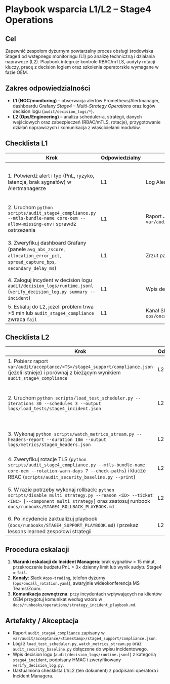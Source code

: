 # Playbook wsparcia L1/L2 – Stage4 Operations

## Cel
Zapewnić zespołom dyżurnym powtarzalny proces obsługi środowiska Stage4
od wstępnego monitoringu (L1) po analizę techniczną i działania
naprawcze (L2). Playbook integruje kontrole RBAC/mTLS, audyty rotacji
kluczy, pracę z decision logiem oraz szkolenia operatorskie wymagane w
fazie OEM.

## Zakres odpowiedzialności
- **L1 (NOC/monitoring)** – obserwacja alertów Prometheus/Alertmanager,
  dashboardu Grafany *Stage4 – Multi-Strategy Operations* oraz logów
  decision logu (`audit/decision_logs/*`).
- **L2 (Ops/Engineering)** – analiza scheduler-a, strategii, danych
  wejściowych oraz zabezpieczeń (RBAC/mTLS, rotacje), przygotowanie
  działań naprawczych i komunikacja z właścicielami modułów.

## Checklista L1
| Krok | Odpowiedzialny | Artefakty | Akceptacja |
| --- | --- | --- | --- |
| 1. Potwierdź alert i typ (PnL, ryzyko, latencja, brak sygnałów) w Alertmanagerze | L1 | Log Alertmanagera, wpis w kanale on-call | Alert oznaczony jako `acknowledged`, ID incidentu zapisane |
| 2. Uruchom `python scripts/audit_stage4_compliance.py --mtls-bundle-name core-oem --allow-missing-env` i sprawdź ostrzeżenia | L1 | Raport JSON na STDOUT, log w `var/audit/acceptance/<TS>/stage4_support/` | Brak statusu `fail`; ostrzeżenia przekazane do L2 |
| 3. Zweryfikuj dashboard Grafany (panele `avg_abs_zscore`, `allocation_error_pct`, `spread_capture_bps`, `secondary_delay_ms`) | L1 | Zrzut panelu, komentarz w decision logu | Panele w statusie zielonym/żółtym lub eskalacja do L2 |
| 4. Zaloguj incydent w decision logu `audit/decision_logs/runtime.jsonl` (`verify_decision_log.py summary --incident`) | L1 | Wpis decision logu podpisany HMAC | Wpis posiada ID zgłoszenia i znacznik czasu |
| 5. Eskaluj do L2, jeżeli problem trwa >5 min lub `audit_stage4_compliance` zwraca `fail` | L1 | Kanał Slack/telefon wg `ops/oncall_rotation.yaml` | Eskalacja potwierdzona przez L2 |

## Checklista L2
| Krok | Odpowiedzialny | Artefakty | Akceptacja |
| --- | --- | --- | --- |
| 1. Pobierz raport `var/audit/acceptance/<TS>/stage4_support/compliance.json` (jeżeli istnieje) i porównaj z bieżącym wynikiem `audit_stage4_compliance` | L2 | Raport audytu, log CLI | Brak statusu `fail`; wszystkie ostrzeżenia zdiagnozowane |
| 2. Uruchom `python scripts/load_test_scheduler.py --iterations 30 --schedules 3 --output logs/load_tests/stage4_incident.json` | L2 | Raport load testu, wyniki SLA | Latencja i jitter w dopuszczalnych granicach lub decyzja o wyłączeniu scheduler-a |
| 3. Wykonaj `python scripts/watch_metrics_stream.py --headers-report --duration 10m --output logs/metrics/stage4_headers.json` | L2 | Raport nagłówków, metryki scheduler-a | Nagłówki mTLS/RBAC poprawne, brak anomalii w `avg_abs_zscore` |
| 4. Zweryfikuj rotacje TLS (`python scripts/audit_stage4_compliance.py --mtls-bundle-name core-oem --rotation-warn-days 7 --check-paths`) i klucze RBAC (`scripts/audit_security_baseline.py --print`) | L2 | Raporty audytowe, logi CLI | Rotacje w oknie bezpieczeństwa, brak błędów RBAC |
| 5. W razie potrzeby wykonaj rollback: `python scripts/disable_multi_strategy.py --reason <ID> --ticket <INC> [--component multi_strategy]` oraz zastosuj runbook `docs/runbooks/STAGE4_ROLLBACK_PLAYBOOK.md` | L2 | `var/runtime/overrides/multi_strategy_disable.json`, wpis decision logu | Scheduler w stanie oczekiwanym (enabled/disabled), rollback potwierdzony |
| 6. Po incydencie zaktualizuj playbook (`docs/runbooks/STAGE4_SUPPORT_PLAYBOOK.md`) i przekaż lessons learned zespołowi strategii | L2 | Zaktualizowana dokumentacja, wpis w repozie change-log | Review dokonane przez właściciela produktu |

## Procedura eskalacji
1. **Warunki eskalacji do Incident Managera**: brak sygnałów > 15 minut,
   przekroczenie budżetu PnL > 3× dzienny limit lub wynik audytu Stage4
   = `fail`.
2. **Kanały**: Slack `#ops-trading`, telefon dyżurny (`ops/oncall_rotation.yaml`),
   awaryjnie wideokonferencja MS Teams/Zoom.
3. **Komunikacja zewnętrzna**: przy incydentach wpływających na klientów
   OEM przygotuj komunikat według wzoru w `docs/runbooks/operations/strategy_incident_playbook.md`.

## Artefakty / Akceptacja
- Raport `audit_stage4_compliance` zapisany w
  `var/audit/acceptance/<timestamp>/stage4_support/compliance.json`.
- Logi z `load_test_scheduler.py`, `watch_metrics_stream.py` oraz
  `audit_security_baseline.py` dołączone do wpisu incidentowego.
- Wpis decision logu (`audit/decision_logs/runtime.jsonl`) z kategorią
  `stage4_incident`, podpisany HMAC i zweryfikowany `verify_decision_log.py`.
- Uaktualniona checklista L1/L2 (ten dokument) z podpisami operatora i
  Incident Managera.
